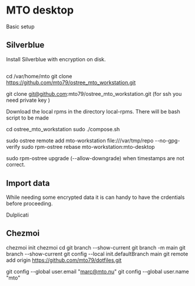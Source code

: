 MTO desktop
=====================

Basic setup

## Silverblue
Install Silverblue with encryption on disk.

## 
cd /var/home/mto 
git clone https://github.com/mto79/ostree_mto_workstation.git  

git clone git@github.com:mto79/ostree_mto_workstation.git (for ssh you need
private key )

Download the local rpms in the directory local-rpms.
There will be bash script to be made


cd ostree_mto_workstation
sudo ./compose.sh

sudo ostree remote add mto-workstation file:///var/tmp/repo --no-gpg-verify
sudo rpm-ostree rebase mto-workstation:mto-desktop

sudo rpm-ostree upgrade (--allow-downgrade) when timestamps are not correct.

## Import data
While needing some encrypted data it is can handy to have the crdentials before proceeding.

Dulplicati


## Chezmoi
chezmoi init
chezmoi cd
git branch --show-current
git branch -m main
git branch --show-current
git config --local init.defaultBranch main
git remote add origin https://github.com/mto79/dotfiles.git

git config --global user.email "marc@mto.nu"
git config --global user.name "mto"
